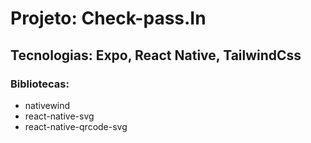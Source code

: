 # Projeto: Check-pass.In

## Tecnologias: Expo, React Native, TailwindCss

### Bibliotecas:

- nativewind
- react-native-svg
- react-native-qrcode-svg

